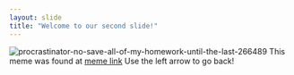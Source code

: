 ```yaml
---
layout: slide
title: "Welcome to our second slide!"
---
```

![procrastinator-no-save-all-of-my-homework-until-the-last-266489](https://user-images.githubusercontent.com/48872055/63837513-daefa200-c938-11e9-889c-de4426876d5c.png)
This meme was found at [meme link](https://me.me/i/procrastinator-no-save-all-of-my-homework-until-the-last-1687226)
Use the left arrow to go back!
